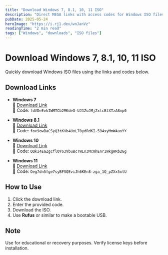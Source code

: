 ```yaml
---
title: "Download Windows 7, 8.1, 10, 11 ISO"
description: "Direct MEGA links with access codes for Windows ISO files."
pubDate: 2025-05-24
heroImage: "https://i.rj1.dev/wnJanVz"
readingTime: "2 min read"
tags: ["Windows", "downloads", "ISO files"]
---
```


# Download Windows 7, 8.1, 10, 11 ISO

Quickly download Windows ISO files using the links and codes below.

## Download Links

- **Windows 7**  
  🔗 [Download Link](https://mega.nz/file/TM4DwSYb#)  
  🔐 Code: `fdVDeEvkIWMTCb2MKdeO-UJ1ZoJMjZxlcBtXTzA8np0`

- **Windows 8.1**  
  🔗 [Download Link](https://mega.nz/file/PUIHFDxD#)  
  🔐 Code: `fox9owBaCSyQ3tKVb4UoLT0ydRdKI-594xyMmWAuoYY`

- **Windows 10**  
  🔗 [Download Link](https://mega.nz/file/mAxgjCxZ#)  
  🔐 Code: `QQkI4EaZgcflOYo3VbuBcTWLn3McmhEnrIWkgWRb2Gg`

- **Windows 11**  
  🔗 [Download Link](https://mega.nz/file/nNRAHIoC#)  
  🔐 Code: `Oeg7dn5fge7syBFSQEviJh6KEn8-zga_1Q_pZXx5xtU`

## How to Use

1. Click the download link.
2. Enter the provided code.
3. Download the ISO.
4. Use **Rufus** or similar to make a bootable USB.

## Note

Use for educational or recovery purposes. Verify license keys before installation.
